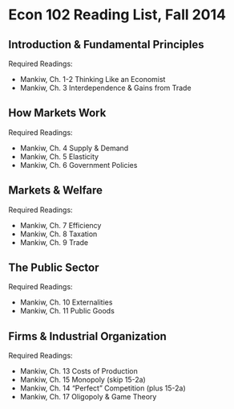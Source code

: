 # Econ 102 Reading List, Fall 2014

## Introduction & Fundamental Principles

Required Readings:
* Mankiw, Ch. 1-2 Thinking Like an Economist
* Mankiw, Ch. 3 Interdependence & Gains from Trade

## How Markets Work

Required Readings:
* Mankiw, Ch. 4 Supply & Demand
* Mankiw, Ch. 5 Elasticity
* Mankiw, Ch. 6 Government Policies

## Markets & Welfare

Required Readings:
* Mankiw, Ch. 7 Efficiency
* Mankiw, Ch. 8 Taxation
* Mankiw, Ch. 9 Trade

## The Public Sector

Required Readings:
* Mankiw, Ch. 10 Externalities
* Mankiw, Ch. 11 Public Goods

## Firms & Industrial Organization

Required Readings:
* Mankiw, Ch. 13 Costs of Production
* Mankiw, Ch. 15 Monopoly (skip 15-2a)
* Mankiw, Ch. 14 “Perfect” Competition (plus 15-2a)
* Mankiw, Ch. 17 Oligopoly & Game Theory
